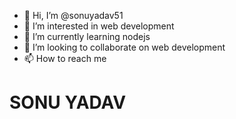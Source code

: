 - 👋 Hi, I’m @sonuyadav51
- 👀 I’m interested in web development
- 🌱 I’m currently learning nodejs
- 💞️ I’m looking to collaborate on web development
- 📫 How to reach me 

<!---
sonuyadav51/sonuyadav51 is a ✨ special ✨ repository because its `README.md` (this file) appears on your GitHub profile.
You can click the Preview link to take a look at your changes.
--->
<h1>SONU YADAV<h1>
